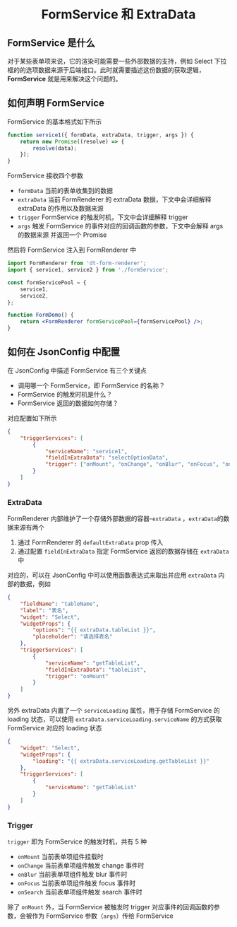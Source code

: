 <h1 align='center'>FormService 和 ExtraData</h1>

## FormService 是什么

对于某些表单项来说，它的渲染可能需要一些外部数据的支持，例如 Select 下拉框的的选项数据来源于后端接口。此时就需要描述这份数据的获取逻辑，**FormService** 就是用来解决这个问题的。

## 如何声明 FormService

FormService 的基本格式如下所示

```js
function service1({ formData, extraData, trigger, args }) {
    return new Promise((resolve) => {
        resolve(data);
    });
}
```

FormService 接收四个参数

-   `formData` 当前的表单收集到的数据
-   `extraData` 当前 FormRenderer 的 extraData 数据，下文中会详细解释 extraData 的作用以及数据来源
-   `trigger` FormService 的触发时机，下文中会详细解释 trigger
-   `args` 触发 FormService 的事件对应的回调函数的参数，下文中会解释 args 的数据来源
    并返回一个 Promise

然后将 FormService 注入到 FormRenderer 中

```jsx
import FormRenderer from 'dt-form-renderer';
import { service1, service2 } from './formService';

const formServicePool = {
    service1,
    service2,
};

function FormDemo() {
    return <FormRenderer formServicePool={formServicePool} />;
}
```

## 如何在 JsonConfig 中配置

在 JsonConfig 中描述 FormService 有三个关键点

-   调用哪一个 FormService，即 FormService 的名称？
-   FormService 的触发时机是什么？
-   FormService 返回的数据如何存储？

对应配置如下所示

```json
{
    "triggerServices": [
        {
            "serviceName": "service1",
            "fieldInExtraData": "selectOptionData",
            "trigger": ["onMount", "onChange", "onBlur", "onFocus", "onSearch"]
        }
    ]
}
```

### ExtraData

FormRenderer 内部维护了一个存储外部数据的容器-`extraData` ，`extraData`的数据来源有两个

1. 通过 FormRenderer 的 `defaultExtraData` prop 传入
2. 通过配置 `fieldInExtraData` 指定 FormService 返回的数据存储在 `extraData` 中

对应的，可以在 JsonConfig 中可以使用函数表达式来取出并应用 `extraData` 内部的数据，例如

```json
{
    "fieldName": "tableName",
    "label": "表名",
    "widget": "Select",
    "widgetProps": {
        "options": "{{ extraData.tableList }}",
        "placeholder": "请选择表名"
    },
    "triggerServices": [
        {
            "serviceName": "getTableList",
            "fieldInExtraData": "tableList",
            "trigger": "onMount"
        }
    ]
}
```

另外 extraData 内置了一个 `serviceLoading` 属性，用于存储 FormService 的 loading 状态，可以使用 `extraData.serviceLoading.serviceName` 的方式获取 FormService 对应的 loading 状态

```json
{
    "widget": "Select",
    "widgetProps": {
        "loading": "{{ extraData.serviceLoading.getTableList }}"
    },
    "triggerServices": [
        {
            "serviceName": "getTableList"
        }
    ]
}
```

### Trigger

`trigger` 即为 FormService 的触发时机，共有 5 种

-   `onMount` 当前表单项组件挂载时
-   `onChange` 当前表单项组件触发 change 事件时
-   `onBlur` 当前表单项组件触发 blur 事件时
-   `onFocus` 当前表单项组件触发 focus 事件时
-   `onSearch` 当前表单项组件触发 search 事件时

除了 `onMount` 外，当 FormService 被触发时 trigger 对应事件的回调函数的参数，会被作为 FormService 参数（`args`）传给 FormService
